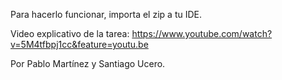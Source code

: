 Para hacerlo funcionar, importa el zip a tu IDE.

Video explicativo de la tarea: https://www.youtube.com/watch?v=5M4tfbpj1cc&feature=youtu.be

Por Pablo Martínez y Santiago Ucero.
